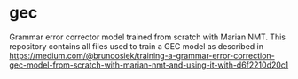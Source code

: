 # gec
Grammar error corrector model trained from scratch with Marian NMT. This repository contains all files used to train a GEC model as described in https://medium.com/@brunoosiek/training-a-grammar-error-correction-gec-model-from-scratch-with-marian-nmt-and-using-it-with-d6f2210d20c1
